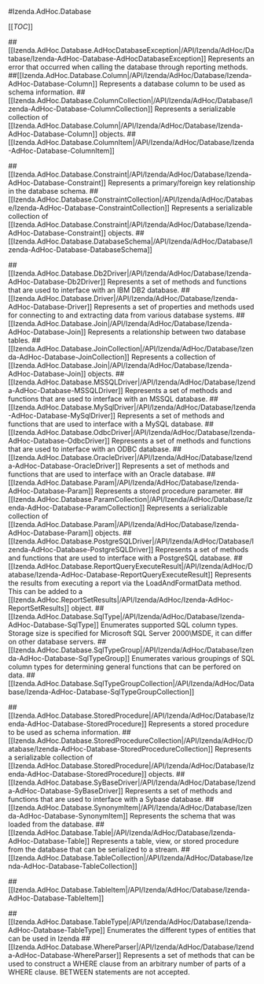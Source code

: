 #Izenda.AdHoc.Database

[[_TOC_]]

##[[Izenda.AdHoc.Database.AdHocDatabaseException|/API/Izenda/AdHoc/Database/Izenda-AdHoc-Database-AdHocDatabaseException]]
 Represents an error that occurred when calling the database through reporting methods. 
##[[Izenda.AdHoc.Database.Column|/API/Izenda/AdHoc/Database/Izenda-AdHoc-Database-Column]]
 Represents a database column to be used as schema information. 
##[[Izenda.AdHoc.Database.ColumnCollection|/API/Izenda/AdHoc/Database/Izenda-AdHoc-Database-ColumnCollection]]
Represents a serializable collection of [[Izenda.AdHoc.Database.Column|/API/Izenda/AdHoc/Database/Izenda-AdHoc-Database-Column]] objects.
##[[Izenda.AdHoc.Database.ColumnItem|/API/Izenda/AdHoc/Database/Izenda-AdHoc-Database-ColumnItem]]

##[[Izenda.AdHoc.Database.Constraint|/API/Izenda/AdHoc/Database/Izenda-AdHoc-Database-Constraint]]
 Represents a primary/foreign key relationship in the database schema. 
##[[Izenda.AdHoc.Database.ConstraintCollection|/API/Izenda/AdHoc/Database/Izenda-AdHoc-Database-ConstraintCollection]]
Represents a serializable collection of [[Izenda.AdHoc.Database.Constraint|/API/Izenda/AdHoc/Database/Izenda-AdHoc-Database-Constraint]] objects.
##[[Izenda.AdHoc.Database.DatabaseSchema|/API/Izenda/AdHoc/Database/Izenda-AdHoc-Database-DatabaseSchema]]

##[[Izenda.AdHoc.Database.Db2Driver|/API/Izenda/AdHoc/Database/Izenda-AdHoc-Database-Db2Driver]]
 Represents a set of methods and functions that are used to interface with an IBM DB2 database. 
##[[Izenda.AdHoc.Database.Driver|/API/Izenda/AdHoc/Database/Izenda-AdHoc-Database-Driver]]
 Represents a set of properties and methods used for connecting to and extracting data from various database systems. 
##[[Izenda.AdHoc.Database.Join|/API/Izenda/AdHoc/Database/Izenda-AdHoc-Database-Join]]
 Represents a relationship between two database tables. 
##[[Izenda.AdHoc.Database.JoinCollection|/API/Izenda/AdHoc/Database/Izenda-AdHoc-Database-JoinCollection]]
Represents a collection of [[Izenda.AdHoc.Database.Join|/API/Izenda/AdHoc/Database/Izenda-AdHoc-Database-Join]] objects.
##[[Izenda.AdHoc.Database.MSSQLDriver|/API/Izenda/AdHoc/Database/Izenda-AdHoc-Database-MSSQLDriver]]
 Represents a set of methods and functions that are used to interface with an MSSQL database. 
##[[Izenda.AdHoc.Database.MySqlDriver|/API/Izenda/AdHoc/Database/Izenda-AdHoc-Database-MySqlDriver]]
 Represents a set of methods and functions that are used to interface with a MySQL database. 
##[[Izenda.AdHoc.Database.OdbcDriver|/API/Izenda/AdHoc/Database/Izenda-AdHoc-Database-OdbcDriver]]
 Represents a set of methods and functions that are used to interface with an ODBC database. 
##[[Izenda.AdHoc.Database.OracleDriver|/API/Izenda/AdHoc/Database/Izenda-AdHoc-Database-OracleDriver]]
 Represents a set of methods and functions that are used to interface with an Oracle database. 
##[[Izenda.AdHoc.Database.Param|/API/Izenda/AdHoc/Database/Izenda-AdHoc-Database-Param]]
 Represents a stored procedure parameter. 
##[[Izenda.AdHoc.Database.ParamCollection|/API/Izenda/AdHoc/Database/Izenda-AdHoc-Database-ParamCollection]]
Represents a serializable collection of [[Izenda.AdHoc.Database.Param|/API/Izenda/AdHoc/Database/Izenda-AdHoc-Database-Param]] objects.
##[[Izenda.AdHoc.Database.PostgreSQLDriver|/API/Izenda/AdHoc/Database/Izenda-AdHoc-Database-PostgreSQLDriver]]
 Represents a set of methods and functions that are used to interface with a PostgreSQL database. 
##[[Izenda.AdHoc.Database.ReportQueryExecuteResult|/API/Izenda/AdHoc/Database/Izenda-AdHoc-Database-ReportQueryExecuteResult]]
Represents the results from executing a report via the LoadAndFormatData method. This can be added to a [[Izenda.AdHoc.ReportSetResults|/API/Izenda/AdHoc/Izenda-AdHoc-ReportSetResults]] object.
##[[Izenda.AdHoc.Database.SqlType|/API/Izenda/AdHoc/Database/Izenda-AdHoc-Database-SqlType]]
 Enumerates supported SQL column types. Storage size is specified for Microsoft SQL Server 2000\MSDE, it can differ on other database servers. 
##[[Izenda.AdHoc.Database.SqlTypeGroup|/API/Izenda/AdHoc/Database/Izenda-AdHoc-Database-SqlTypeGroup]]
 Enumerates various groupings of SQL column types for determining general functions that can be perfored on data. 
##[[Izenda.AdHoc.Database.SqlTypeGroupCollection|/API/Izenda/AdHoc/Database/Izenda-AdHoc-Database-SqlTypeGroupCollection]]

##[[Izenda.AdHoc.Database.StoredProcedure|/API/Izenda/AdHoc/Database/Izenda-AdHoc-Database-StoredProcedure]]
 Represents a stored procedure to be used as schema information. 
##[[Izenda.AdHoc.Database.StoredProcedureCollection|/API/Izenda/AdHoc/Database/Izenda-AdHoc-Database-StoredProcedureCollection]]
Represents a serializable collection of [[Izenda.AdHoc.Database.StoredProcedure|/API/Izenda/AdHoc/Database/Izenda-AdHoc-Database-StoredProcedure]] objects.
##[[Izenda.AdHoc.Database.SyBaseDriver|/API/Izenda/AdHoc/Database/Izenda-AdHoc-Database-SyBaseDriver]]
 Represents a set of methods and functions that are used to interface with a Sybase database. 
##[[Izenda.AdHoc.Database.SynonymItem|/API/Izenda/AdHoc/Database/Izenda-AdHoc-Database-SynonymItem]]
 Represents the schema that was loaded from the database. 
##[[Izenda.AdHoc.Database.Table|/API/Izenda/AdHoc/Database/Izenda-AdHoc-Database-Table]]
 Represents a table, view, or stored procedure from the database that can be serialized to a stream. 
##[[Izenda.AdHoc.Database.TableCollection|/API/Izenda/AdHoc/Database/Izenda-AdHoc-Database-TableCollection]]

##[[Izenda.AdHoc.Database.TableItem|/API/Izenda/AdHoc/Database/Izenda-AdHoc-Database-TableItem]]

##[[Izenda.AdHoc.Database.TableType|/API/Izenda/AdHoc/Database/Izenda-AdHoc-Database-TableType]]
 Enumerates the different types of entities that can be used in Izenda 
##[[Izenda.AdHoc.Database.WhereParser|/API/Izenda/AdHoc/Database/Izenda-AdHoc-Database-WhereParser]]
 Represents a set of methods that can be used to construct a WHERE clause from an arbitrary number of parts of a WHERE clause. BETWEEN statements are not accepted. 
